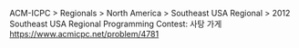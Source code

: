 ACM-ICPC > Regionals > North America > Southeast USA Regional > 2012 Southeast USA Regional Programming Contest:
사탕 가게 https://www.acmicpc.net/problem/4781
